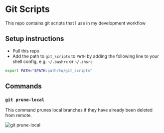 # Git Scripts

This repo contains git scripts that I use in my development workflow

## Setup instructions

- Pull this repo
- Add the path to `git_scripts` to `PATH` by adding the following line to your shell config, e.g. `~/.bashrc` or `~/.zhsrc`

```sh
export PATH="$PATH:path/to/git_scripts"
```

## Commands

### `git prune-local`

This command prunes local branches if they have already been deleted from remote.

![git prune-local](docs/git-prune-local-demo)
